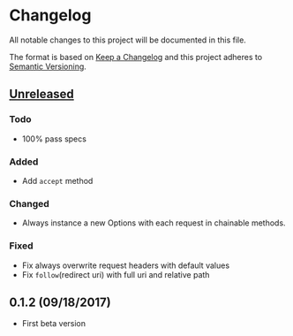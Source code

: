 # Changelog

All notable changes to this project will be documented in this file.

The format is based on [Keep a Changelog](http://keepachangelog.com/en/1.0.0/)
and this project adheres to [Semantic Versioning](http://semver.org/spec/v2.0.0.html).

## [Unreleased]

### Todo

- 100% pass specs

### Added

- Add `accept` method

### Changed

- Always instance a new Options with each request in chainable methods.

### Fixed

- Fix always overwrite request headers with default values
- Fix `follow`(redirect uri) with full uri and relative path

## 0.1.2 (09/18/2017)

- First beta version

[Unreleased]: https://github.com/icyleaf/halite/compare/v0.1.2...HEAD
